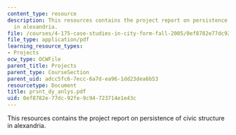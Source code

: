 ```yaml
---
content_type: resource
description: This resources contains the project report on persistence of civic structure
  in alexandria.
file: /courses/4-175-case-studies-in-city-form-fall-2005/0ef8782e77dc92fe9c94723714e1e43c_prsnt_dy_anlys.pdf
file_type: application/pdf
learning_resource_types:
- Projects
ocw_type: OCWFile
parent_title: Projects
parent_type: CourseSection
parent_uid: adcc5fc6-7ecc-6a7d-ea96-1dd23dea6b53
resourcetype: Document
title: prsnt_dy_anlys.pdf
uid: 0ef8782e-77dc-92fe-9c94-723714e1e43c
---
```

This resources contains the project report on persistence of civic structure in alexandria.